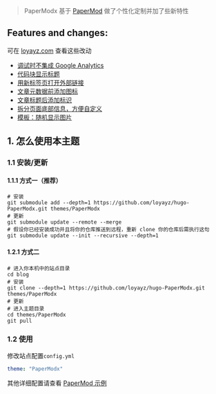 
> PaperModx 基于 [PaperMod](https://adityatelange.github.io/hugo-PaperMod/) 做了个性化定制并加了些新特性

## Features and changes:

可在 [loyayz.com](https://loyayz.com/tags/paper-modx/) 查看这些改动

- [调试时不集成 Google Analytics](https://loyayz.com/website/220530-hugo-papermodx-add-google-analytics/)
- [代码块显示标题](https://loyayz.com/website/220531-hugo-papermodx-codeblock-show-title/)
- [用新标签页打开外部链接](https://loyayz.com/website/220601-hugo-papermodx-open-external-links-in-a-new-tab/)
- [文章元数据前添加图标](https://loyayz.com/website/220602-hugo-papermodx-post-meta/)
- [文章标题后添加标识](https://loyayz.com/website/220603-hugo-papermodx-article-of-list/)
- [拆分页面底部信息，方便自定义](https://loyayz.com/website/220604-hugo-papermodx-separate-footer/)
- [模板：随机显示图片](https://loyayz.com/website/220606-hugo-papermodx-template-for-random-image/)

## 1. 怎么使用本主题
### 1.1 安装/更新
#### 1.1.1 方式一（推荐）
```shell
# 安装
git submodule add --depth=1 https://github.com/loyayz/hugo-PaperModx.git themes/PaperModx
# 更新
git submodule update --remote --merge
# 假设你已经安装成功并且将你的仓库推送到远程，重新 clone 你的仓库后需执行这句
git submodule update --init --recursive --depth=1
```
#### 1.2.1 方式二
```shell
# 进入你本机中的站点目录
cd blog
# 安装
git clone --depth=1 https://github.com/loyayz/hugo-PaperModx.git themes/PaperModx
# 更新
# 进入主题目录
cd themes/PaperModx
git pull
```
### 1.2 使用
修改站点配置`config.yml`
```yml
theme: "PaperModx"
```
其他详细配置请查看 [PaperMod 示例](https://github.com/adityatelange/hugo-PaperMod/tree/exampleSite/)

